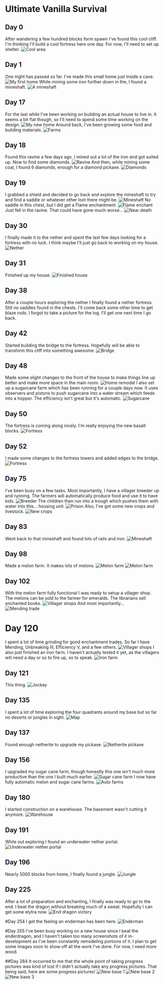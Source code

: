 # Ultimate Vanilla Survival

## Day 0
After wandering a few hundred blocks form spawn I've found this cool cliff. I'm thinking
I'll build a cool fortress here one day. For now, I'll need to set up shelter.
![Cool area](cool_area.png)

## Day 1
One night has passed so far. I've made this small home just inside a cave.
![My first home](first_home.png)
While mining some iron further down in the, I found a mineshaft.
![A mineshaft](mineshaft.png)

## Day 17
For the last while I've been working on building an actual house to live in. It seems a bit
flat though, so I'll need to spend some time working on the design.
![My new home](new_home.png)
Around back, I've been growing some food and building materials.
![Farms](farms.png)

## Day 18
Found this ravine a few days ago. I mined out a lot of the iron and got suited up.
Now to find some diamonds.
![Ravine](ravine.png)
And then, while mining some coal, I found 6 diamonds, enough for a diamond pickaxe.
![Diamonds](diamonds.png)

## Day 19
I grabbed a shield and decided to go back and explore the mineshaft to try and find
a saddle or whatever other loot there might be.
![Mineshaft](mineshaft_2.png)
No saddle in this chest, but I did get a Flame enchantment.
![Flame enchant](flame_enchant.png)
Just fell in the ravine. That could have gone much worse...
![Near death](near_death.png)

## Day 30
I finally made it to the nether and spent the last few days looking for a fortress with
no luck. I think maybe I'll just go back to working on my house.
![Nether](nether.png)

## Day 31
Finished up my house.
![Finished house](finished_house.png)

## Day 38
After a couple hours exploring the nether I finally found a nether fortress. Still no saddles
found in the chests. I'll come back some other time to get blaze rods. I forgot to take
a picture for the log. I'll get one next time I go back.

## Day 42
Started building the bridge to the fortress. Hopefully will be able to transform this
cliff into something awesome.
![Bridge](bridge.png)

## Day 48
Made some slight changes to the front of the house to make things line up better
and make more space in the main room.
![Home remodel](home_changes.png)
I also set up a sugarcane farm which has been running for a couple days now. It uses
observers and pistons to push sugarcane into a water stream which feeds into a hopper.
The efficiency isn't great but it's automatic.
![Sugarcane](sugarcane_farm.png)

## Day 50
The fortress is coming along nicely. I'm really enjoying the new basalt blocks.
![Fortress](fortress.png)

## Day 52
I made some changes to the fortress towers and added edges to the bridge.
![Fortress](fortress_2.png)

## Day 75
I've been busy on a few tasks. Most importantly, I have a villager breeder up and running.
The farmers will automatically produce food and use it to have kids.
![Breeder](villager_breeder.png)
The children then run into a trough which pushes them with water into this... housing unit.
![Prison](villager_prison.png)
Also, I've got some new crops and livestock.
![New crops](new_crops.png)

## Day 83
Went back to that mineshaft and found lots of rails and iron.
![Mineshaft](mineshaft_loot.png)

## Day 98
Made a melon farm. It makes lots of melons.
![Melon farm](melon_farm_1.png)
![Melon farm](melon_farm_2.png)

## Day 102
With the melon farm fully functional I was ready to setup a villager shop.
The melons can be sold to the farmer for emeralds. The librarians sell enchanted books.
![Villager shops](villager_shop.png)
And most importantly...
![Mending trade](villager_mending.png)

# Day 120
I spent a lot of time grinding for good enchantment trades. So far I have Mending,
Unbreaking III, Efficiency V, and a few others.
![Villager shops](villager_shops.png)
I also just finished an iron farm. I haven't actually tested it yet, as the villagers
will need a day or so to fire up, so to speak.
![Iron farm](iron_farm.png)

## Day 121
This thing.
![Jockey](jockey.png)

## Day 135
I spent a lot of time exploring the four quadrants around my base but so far no
deserts or jungles in sight.
![Map](map.png)

## Day 137
Found enough netherite to upgrade my pickaxe.
![Netherite pickaxe](netherite_pickaxe.png)

## Day 156
I upgraded my sugar cane farm, though honestly this one isn't much more productive
than the one I built much earlier.
![Sugar cane farm](sugarcane_farm_2.png)
I now have fully automatic melon and sugar cane farms.
![Auto farms](auto_farms.png)

## Day 180
I started construction on a warehouse. The basement wasn't cutting it anymore.
![Warehouse](warehouse.png)

## Day 191
While out exploring I found an underwater nether portal.
![Underwater nether portal](underwater_nether_portal.png)

## Day 196
Nearly 5000 blocks from home, I finally found a jungle.
![Jungle](jungle.png)

## Day 225
After a lot of preparation and enchanting, I finally was ready to go to the end.
I beat the dragon without breaking much of a sweat. Hopefully I can get some elytra now.
![End dragon victory](end_dragon_victory.png)

#Day 254
I get the feeling an enderman has been here.
![Enderman](enderman.png)

#Day 255
I've been busy working on a new house since I beat the enderdragon, and I haven't taken
too many screenshots of it in-development as I've been constantly remodeling portions
of it. I plan to get some images soon to show off all the work I've done. For now,
I need more wood.

##Day 284
It occurred to me that the whole point of taking progress pictures was kind of lost
if I didn't actually take any progress pictures. That being said, here are some progress
pictures!
![New base 1](new_base_1.png)
![New base 2](new_base_2.png)
![New base 3](new_base_3.png)
